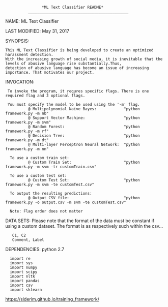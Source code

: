 
                    *ML Text Classifier README* 
              ____________________________________________

NAME:
    ML Text Classifier
    
    
LAST MODIFIED:
    May 31, 2017
    
SYNOPSIS:
    
    This ML Text Classifier is being developed to create an optimized harassment detection.
    With the increasing growth of social media, it is inevitable that the levels of abusive language rise substantially.Thus,
    detection of abusive language has become an issue of increasing importance. That motivates our project. 
    
    
INVOCATION:
 
     To invoke the program, it requres specific flags. There is one required flag and 3 optional flags.
     
     You must specify the model to be used using the '-m' flag. 
              @ Multipolynomial Naive Bayes:            "python framework.py -m nb" 
              @ Support Vector Machine:                 "python framework.py -m svm" 
              @ Random Forest:                          "python framework.py -m rf"
              @ Decision Tree:                          "python framework.py -m dt"
              @ Multi-layer Perceptron Neural Network:  "python framework.py -m nn"
              
      To use a custom train set:
              @ Custom Train Set:                       "python framework.py -m svm -tr customTrain.csv"
      
      To use a custom test set:
              @ Custom Test Set:                        "python framework.py -m svm -te customTest.csv"
      
      To output the resulting predictions:
              @ Output CSV file:                        "python framework.py -o output.csv -m svm -te customTest.csv"
              
      Note: Flag order does not matter
 
 DATA SETS: 
       Please note that the format of the data must be constant if using a custom dataset. 
       The format is as respectively such within the csv...
       
       C1, C2
       Comment, Label
 
 
 DEPENDENCIES:
      python 2.7
      
      import re
      import sys
      import numpy
      import scipy
      import nltk
      import pandas
      import csv
      import sklearn
    
 
 
https://siderim.github.io/training_framework/
